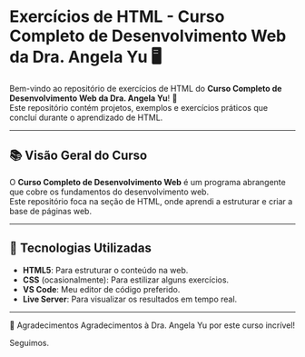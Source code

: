 # Exercícios de HTML - Curso Completo de Desenvolvimento Web da Dra. Angela Yu 🖥️

Bem-vindo ao repositório de exercícios de HTML do **Curso Completo de Desenvolvimento Web da Dra. Angela Yu**! 🎉  
Este repositório contém projetos, exemplos e exercícios práticos que concluí durante o aprendizado de HTML.

---

## 📚 Visão Geral do Curso
O **Curso Completo de Desenvolvimento Web** é um programa abrangente que cobre os fundamentos do desenvolvimento web.  
Este repositório foca na seção de HTML, onde aprendi a estruturar e criar a base de páginas web.

---

## 🔧 Tecnologias Utilizadas
- **HTML5**: Para estruturar o conteúdo na web.
- **CSS** (ocasionalmente): Para estilizar alguns exercícios.
- **VS Code**: Meu editor de código preferido.
- **Live Server**: Para visualizar os resultados em tempo real.

---

🌟 Agradecimentos
Agradecimentos à Dra. Angela Yu por este curso incrível!


Seguimos.
